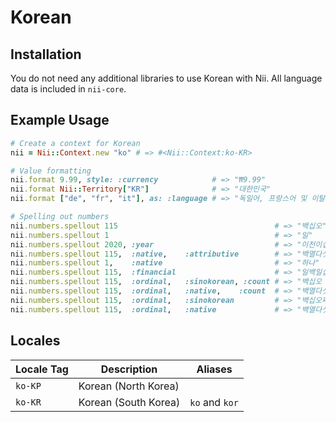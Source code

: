 <!-- This file has been generated. Source: languages/_template.md.erb -->

# Korean

## Installation

You do not need any additional libraries to use Korean with Nii.
All language data is included in `nii-core`.

## Example Usage

``` ruby
# Create a context for Korean
nii = Nii::Context.new "ko" # => #<Nii::Context:ko-KR>

# Value formatting
nii.format 9.99, style: :currency            # => "₩9.99"
nii.format Nii::Territory["KR"]              # => "대한민국"
nii.format ["de", "fr", "it"], as: :language # => "독일어, 프랑스어 및 이탈리아어"

# Spelling out numbers
nii.numbers.spellout 115                                   # => "백십오"
nii.numbers.spellout 1                                     # => "일"
nii.numbers.spellout 2020, :year                           # => "이천이십"
nii.numbers.spellout 115,  :native,    :attributive        # => "백열다섯"
nii.numbers.spellout 1,    :native                         # => "하나"
nii.numbers.spellout 115,  :financial                      # => "일백일십오"
nii.numbers.spellout 115,  :ordinal,   :sinokorean, :count # => "백십오 번째"
nii.numbers.spellout 115,  :ordinal,   :native,    :count  # => "백열다섯 번째"
nii.numbers.spellout 115,  :ordinal,   :sinokorean         # => "백십오째"
nii.numbers.spellout 115,  :ordinal,   :native             # => "백열다섯째"
```


## Locales

<table>
  <thead>
    <tr>
      <th>Locale Tag</th>
      <th>Description</th>
      <th>Aliases</th>
    </tr>
  </thead>
  <tbody>
    <tr>
      <td><code>ko-KP</code></td>
      <td>Korean (North Korea)</td>
      <td></td>
    </tr>
    <tr>
      <td><code>ko-KR</code></td>
      <td>Korean (South Korea)</td>
      <td><code>ko</code> and <code>kor</code></td>
    </tr>
  </tbody>
</table>


